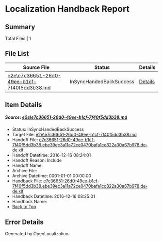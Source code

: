 # <a name='report-top'></a> Localization Handback Report

## Summary
 Total Files | 1

## File List
 Source File | Status | Details 
 ----------- | ------ | ------- 
 [e2e\e7c36651-26d0-49ee-b1cf-7f40f5dd3b38.md](https://github.com/OpenLocalizationTestOrg/ol-test0/blob/990a1513eac3263ff737f2ced557f0e89de53285/e2e/e7c36651-26d0-49ee-b1cf-7f40f5dd3b38.md) | InSyncHandedBackSuccess | [Details](#dd5e9edde35a636dc936722d3769f7c54f0867f68)

## Item Details
##### <a name='dd5e9edde35a636dc936722d3769f7c54f0867f68'></a> Source: [e2e\e7c36651-26d0-49ee-b1cf-7f40f5dd3b38.md](https://github.com/OpenLocalizationTestOrg/ol-test0/blob/990a1513eac3263ff737f2ced557f0e89de53285/e2e/e7c36651-26d0-49ee-b1cf-7f40f5dd3b38.md)
* Status: InSyncHandedBackSuccess
* Target File: [e2e\e7c36651-26d0-49ee-b1cf-7f40f5dd3b38.md](https://github.com/OpenLocalizationTestOrg/ol-test0-dede/blob/c278cb5d3c69ebbf9fd811e0ba303391c21d1822/e2e/e7c36651-26d0-49ee-b1cf-7f40f5dd3b38.md)
* Handoff File: [e7c36651-26d0-49ee-b1cf-7f40f5dd3b38.ebe39ec3a11a72ce0470bafa1cc822a30a67b978.de-de.xlf](https://github.com/OpenLocalizationTestOrg/ol-test0-handoff/blob/62ca8aa408b9a35479af5ab0c670fa8df684c1a3/ol-handoff/OpenLocalizationTestOrg/ol-test0-dede/xinjiang/ht/e7c36651-26d0-49ee-b1cf-7f40f5dd3b38.ebe39ec3a11a72ce0470bafa1cc822a30a67b978.de-de.xlf)
* Handoff Datetime: 2016-12-16 08:24:01
* Handoff Reason: Include
* Handoff Name: 
* Archive File: 
* Archive Datetime: 0001-01-01 00:00:00
* Handback File: [e7c36651-26d0-49ee-b1cf-7f40f5dd3b38.ebe39ec3a11a72ce0470bafa1cc822a30a67b978.de-de.xlf](https://github.com/OpenLocalizationTestOrg/ol-test0-handback/blob/ba7a711a293df934a6b6dfa0545d1cdfee66f077/ol-handback/OpenLocalizationTestOrg/ol-test0-dede/xinjiang/ht/e7c36651-26d0-49ee-b1cf-7f40f5dd3b38.ebe39ec3a11a72ce0470bafa1cc822a30a67b978.de-de.xlf)
* Handback Datetime: 2016-12-16 08:25:01
* Handback Name: 
* [Back to Top](#report-top)


## Error Details

Generated by OpenLocalization.
